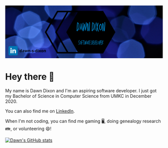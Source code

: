 ![Header](https://github.com/md56n/md56n/blob/main/Dawn%20Dixon.png)


# Hey there 👋

My name is Dawn Dixon and I'm an aspiring software developer. I just got my Bachelor of Science in Computer Science from UMKC in December 2020.

You can also find me on [LinkedIn](https://www.linkedin.com/in/dawn-s-dixon).

When I'm not coding, you can find me gaming 🖥️, doing genealogy research 👪, or volunteering 😄!

[![Dawn's GitHub stats](https://github-readme-stats.vercel.app/api?username=md56n&hide=prs,issues,contribs&show_icons=true&theme=radical)](https://github.com/md56n/github-readme-stats)

<!--
Here are some ideas to get you started:

- 🔭 I’m currently working on ...
- 👯 I’m looking to collaborate on ...
- 📫 How to reach me: ...
-->
